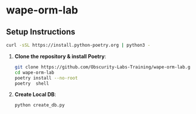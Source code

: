 # wape-orm-lab

## Setup Instructions

```bash
curl -sSL https://install.python-poetry.org | python3 -
```

1. **Clone the repository & install Poetry**:
   ```bash
   git clone https://github.com/Obscurity-Labs-Training/wape-orm-lab.git
   cd wape-orm-lab
   poetry install --no-root
   poetry  shell
   ```

2. **Create Local DB**:
   ```bash
   python create_db.py
   ```
